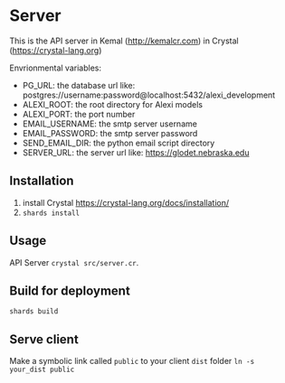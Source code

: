# Server
This is the API server in Kemal (http://kemalcr.com) in Crystal (https://crystal-lang.org)

Envrionmental variables:  
- PG_URL: the database url like: postgres://username:password@localhost:5432/alexi_development
- ALEXI_ROOT: the root directory for Alexi models
- ALEXI_PORT: the port number
- EMAIL_USERNAME: the smtp server username
- EMAIL_PASSWORD: the smtp server password
- SEND_EMAIL_DIR: the python email script directory
- SERVER_URL: the server url like: https://glodet.nebraska.edu

## Installation
1. install Crystal https://crystal-lang.org/docs/installation/
2. `shards install`

## Usage
API Server `crystal src/server.cr`.

## Build for deployment
`shards build`

## Serve client
Make a symbolic link called `public` to your client `dist` folder `ln -s your_dist public`

